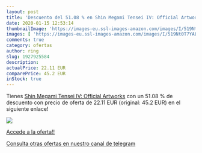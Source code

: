 ```yaml
---
layout: post
title: 'Descuento del 51.08 % en Shin Megami Tensei IV: Official Artworks'
date: 2020-01-15 12:53:14
thumbnailImage: 'https://images-eu.ssl-images-amazon.com/images/I/519Nt0T7YAL._SL200_.jpg'
images: [ 'https://images-eu.ssl-images-amazon.com/images/I/519Nt0T7YAL._SL200_.jpg' ]
comments: true
category: ofertas
author: ring
slug: 1927925584
description:
actualPrice: 22.11 EUR
comparePrice: 45.2 EUR
inStock: true
---
```


Tienes [Shin Megami Tensei IV: Official Artworks](https://www.amazon.es/dp/1927925584/?tag=redken-21) con un 51.08 % de descuento con precio de oferta de 22.11 EUR (original: 45.2 EUR) en el siguiente enlace!

[![](https://images-eu.ssl-images-amazon.com/images/I/519Nt0T7YAL._SL200_.jpg)](https://www.amazon.es/dp/1927925584/?tag=redken-21)

[Accede a la oferta!!](https://www.amazon.es/dp/1927925584/?tag=redken-21)

[Consulta otras ofertas en nuestro canal de telegram](https://t.me/s/ofertas25)
